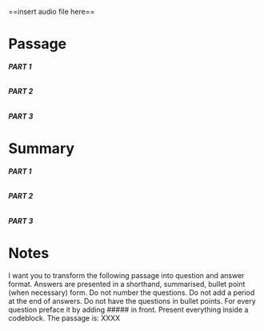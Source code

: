 
==insert audio file here==

# Passage
###### **PART 1**
###### **PART 2**
###### **PART 3**

# Summary
###### **PART 1**
###### **PART 2**
###### **PART 3**

# Notes

I want you to transform the following passage into question and answer format. Answers are presented in a shorthand, summarised, bullet point (when necessary) form. Do not number the questions. Do not add a period at the end of answers. Do not have the questions in bullet points. For every question preface it by adding ##### in front. Present everything inside a codeblock. The passage is: XXXX